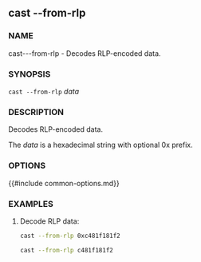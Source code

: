 ## cast --from-rlp

### NAME

cast---from-rlp - Decodes RLP-encoded data.

### SYNOPSIS

``cast --from-rlp`` *data*

### DESCRIPTION

Decodes RLP-encoded data.

The *data* is a hexadecimal string with optional 0x prefix.

### OPTIONS

{{#include common-options.md}}

### EXAMPLES

1. Decode RLP data:
    ```sh
    cast --from-rlp 0xc481f181f2

    cast --from-rlp c481f181f2
    ```

